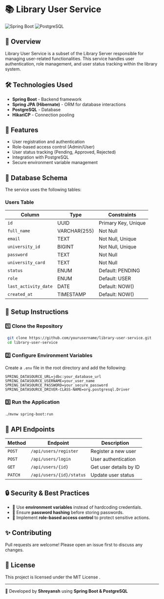 # 📚 Library User Service

![Spring Boot](https://img.shields.io/badge/Spring%20Boot-6DB33F?style=for-the-badge&logo=spring-boot&logoColor=white)
![PostgreSQL](https://img.shields.io/badge/PostgreSQL-316192?style=for-the-badge&logo=postgresql&logoColor=white)

## 📌 Overview
Library User Service is a subset of the Library Server responsible for managing user-related functionalities. This service handles user authentication, role management, and user status tracking within the library system.

## 🛠️ Technologies Used
- **Spring Boot** - Backend framework
- **Spring JPA (Hibernate)** - ORM for database interactions
- **PostgreSQL** - Database
- **HikariCP** - Connection pooling

## 🔑 Features
- User registration and authentication
- Role-based access control (Admin/User)
- User status tracking (Pending, Approved, Rejected)
- Integration with PostgreSQL
- Secure environment variable management

## 📂 Database Schema
The service uses the following tables:

### **Users Table**
| Column            | Type          | Constraints         |
|------------------|--------------|---------------------|
| `id`            | UUID          | Primary Key, Unique |
| `full_name`     | VARCHAR(255)  | Not Null           |
| `email`         | TEXT          | Not Null, Unique   |
| `university_id` | BIGINT        | Not Null, Unique   |
| `password`      | TEXT          | Not Null           |
| `university_card` | TEXT        | Not Null           |
| `status`        | ENUM         | Default: PENDING   |
| `role`          | ENUM         | Default: USER      |
| `last_activity_date` | DATE     | Default: NOW()     |
| `created_at`    | TIMESTAMP    | Default: NOW()     |

## 🔧 Setup Instructions

### **1️⃣ Clone the Repository**
```bash
 git clone https://github.com/yourusername/library-user-service.git
 cd library-user-service
```

### **2️⃣ Configure Environment Variables**
Create a `.env` file in the root directory and add the following:
```properties
SPRING_DATASOURCE_URL=jdbc:your_database_url
SPRING_DATASOURCE_USERNAME=your_user_name
SPRING_DATASOURCE_PASSWORD=your_secure_password
SPRING_DATASOURCE_DRIVER-CLASS-NAME=org.postgresql.Driver
```

### **3️⃣ Run the Application**
```bash
./mvnw spring-boot:run
```

## 📖 API Endpoints
| Method | Endpoint | Description |
|--------|----------|-------------|
| `POST` | `/api/users/register` | Register a new user |
| `POST` | `/api/users/login` | User authentication |
| `GET` | `/api/users/{id}` | Get user details by ID |
| `PATCH` | `/api/users/{id}/status` | Update user status |

## 🔒 Security & Best Practices
- 🔹 Use **environment variables** instead of hardcoding credentials.
- 🔹 Ensure **password hashing** before storing passwords.
- 🔹 Implement **role-based access control** to protect sensitive actions.

## ✨ Contributing
Pull requests are welcome! Please open an issue first to discuss any changes.

## 📜 License
This project is licensed under the MIT License .

---
🚀 Developed by **Shreyansh** using **Spring Boot & PostgreSQL**

